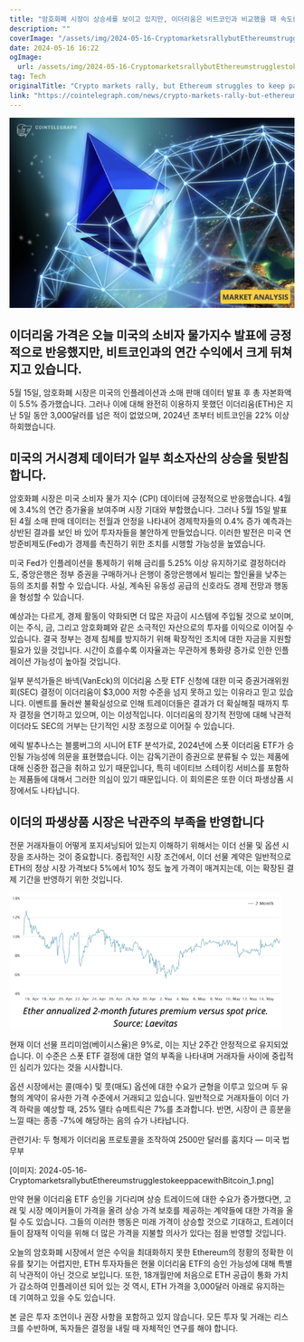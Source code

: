 ```yaml
---
title: "암호화폐 시장이 상승세를 보이고 있지만, 이더리움은 비트코인과 비교했을 때 속도를 유지하기 어려운 상황입니다"
description: ""
coverImage: "/assets/img/2024-05-16-CryptomarketsrallybutEthereumstrugglestokeeppacewithBitcoin_thumbnail.png"
date: 2024-05-16 16:22
ogImage: 
  url: /assets/img/2024-05-16-CryptomarketsrallybutEthereumstrugglestokeeppacewithBitcoin_thumbnail.png
tag: Tech
originalTitle: "Crypto markets rally, but Ethereum struggles to keep pace with Bitcoin"
link: "https://cointelegraph.com/news/crypto-markets-rally-but-ethereum-struggles-to-keep-pace-with-bitcoin"
---
```



![2024-05-16-CryptomarketsrallybutEthereumstrugglestokeeppacewithBitcoin_thumbnail](/assets/img/2024-05-16-CryptomarketsrallybutEthereumstrugglestokeeppacewithBitcoin_thumbnail.png)

## 이더리움 가격은 오늘 미국의 소비자 물가지수 발표에 긍정적으로 반응했지만, 비트코인과의 연간 수익에서 크게 뒤쳐지고 있습니다.

5월 15일, 암호화폐 시장은 미국의 인플레이션과 소매 판매 데이터 발표 후 총 자본화액이 5.5% 증가했습니다. 그러나 이에 대해 완전히 이용하지 못했던 이더리움(ETH)은 지난 5일 동안 3,000달러를 넘은 적이 없었으며, 2024년 초부터 비트코인을 22% 이상 하회했습니다.

## 미국의 거시경제 데이터가 일부 희소자산의 상승을 뒷받침합니다.

<div class="content-ad"></div>

암호화폐 시장은 미국 소비자 물가 지수 (CPI) 데이터에 긍정적으로 반응했습니다. 4월에 3.4%의 연간 증가율을 보여주며 시장 기대와 부합했습니다. 그러나 5월 15일 발표된 4월 소매 판매 데이터는 전월과 안정을 나타내어 경제학자들의 0.4% 증가 예측과는 상반된 결과를 보인 바 있어 투자자들을 불안하게 만들었습니다. 이러한 발전은 미국 연방준비제도(Fed)가 경제를 촉진하기 위한 조치를 시행할 가능성을 높였습니다.

미국 Fed가 인플레이션을 통제하기 위해 금리를 5.25% 이상 유지하기로 결정하더라도, 중앙은행은 정부 증권을 구매하거나 은행이 중앙은행에서 빌리는 할인율을 낮추는 등의 조치를 취할 수 있습니다. 사실, 계속된 유동성 공급의 신호라도 경제 전망과 행동을 형성할 수 있습니다.

예상과는 다르게, 경제 활동이 약화되면 더 많은 자금이 시스템에 주입될 것으로 보이며, 이는 주식, 금, 그리고 암호화폐와 같은 소극적인 자산으로의 투자를 이익으로 이어질 수 있습니다. 결국 정부는 경제 침체를 방지하기 위해 확장적인 조치에 대한 자금을 지원할 필요가 있을 것입니다. 시간이 흐를수록 이자율과는 무관하게 통화량 증가로 인한 인플레이션 가능성이 높아질 것입니다.

일부 분석가들은 바넥(VanEck)의 이더리움 스팟 ETF 신청에 대한 미국 증권거래위원회(SEC) 결정이 이더리움이 $3,000 저항 수준을 넘지 못하고 있는 이유라고 믿고 있습니다. 이벤트를 둘러싼 불확실성으로 인해 트레이더들은 결과가 더 확실해질 때까지 투자 결정을 연기하고 있으며, 이는 이성적입니다. 이더리움의 장기적 전망에 대해 낙관적이더라도 SEC의 거부는 단기적인 시장 조정으로 이어질 수 있습니다.

<div class="content-ad"></div>

에릭 발추나스는 블룸버그의 시니어 ETF 분석가로, 2024년에 스폿 이더리움 ETF가 승인될 가능성에 의문을 표현했습니다. 이는 감독기관이 증권으로 분류될 수 있는 제품에 대해 신중한 접근을 취하고 있기 때문입니다, 특히 네이티브 스테이킹 서비스를 포함하는 제품들에 대해서 그러한 의심이 있기 때문입니다. 이 회의론은 또한 이더 파생상품 시장에서도 나타납니다.

## 이더의 파생상품 시장은 낙관주의 부족을 반영합니다

전문 거래자들이 어떻게 포지셔닝되어 있는지 이해하기 위해서는 이더 선물 및 옵션 시장을 조사하는 것이 중요합니다. 중립적인 시장 조건에서, 이더 선물 계약은 일반적으로 ETH의 정상 시장 가격보다 5%에서 10% 정도 높게 가격이 매겨지는데, 이는 확장된 결제 기간을 반영하기 위한 것입니다.

![2024-05-16-CryptomarketsrallybutEthereumstrugglestokeeppacewithBitcoin](/assets/img/2024-05-16-CryptomarketsrallybutEthereumstrugglestokeeppacewithBitcoin_0.png)

<div class="content-ad"></div>

현재 이더 선물 프리미엄(베이시스율)은 9%로, 이는 지난 2주간 안정적으로 유지되었습니다. 이 수준은 스폿 ETF 결정에 대한 열의 부족을 나타내며 거래자들 사이에 중립적인 심리가 있다는 것을 시사합니다.

옵션 시장에서는 콜(매수) 및 풋(매도) 옵션에 대한 수요가 균형을 이루고 있으며 두 유형의 계약이 유사한 가격 수준에서 거래되고 있습니다. 일반적으로 거래자들이 이더 가격 하락을 예상할 때, 25% 델타 슈메트릭은 7%를 초과합니다. 반면, 시장이 큰 흥분을 느낄 때는 종종 -7%에 해당하는 음의 슈가 나타납니다.

관련기사: 두 형제가 이더리움 프로토콜을 조작하여 2500만 달러를 훔치다 — 미국 법무부

[이미지: 2024-05-16-CryptomarketsrallybutEthereumstrugglestokeeppacewithBitcoin_1.png]

<div class="content-ad"></div>

만약 현물 이더리움 ETF 승인을 기다리며 상승 트레이드에 대한 수요가 증가했다면, 고래 및 시장 메이커들이 가격을 올려 상승 가격 보호를 제공하는 계약들에 대한 가격을 올릴 수도 있습니다. 그들의 이러한 행동은 미래 가격이 상승할 것으로 기대하고, 트레이더들이 잠재적 이익을 위해 더 많은 가격을 지불할 의사가 있다는 점을 반영할 것입니다.

오늘의 암호화폐 시장에서 얻은 수익을 최대화하지 못한 Ethereum의 정황의 정확한 이유를 찾기는 어렵지만, ETH 투자자들은 현물 이더리움 ETF의 승인 가능성에 대해 특별히 낙관적이 아닌 것으로 보입니다. 또한, 18개월만에 처음으로 ETH 공급이 통화 가치가 감소하여 인플레이션 되어 있는 것 역시, ETH 가격을 3,000달러 아래로 유지하는 데 기여하고 있을 수도 있습니다.

본 글은 투자 조언이나 권장 사항을 포함하고 있지 않습니다. 모든 투자 및 거래는 리스크를 수반하며, 독자들은 결정을 내릴 때 자체적인 연구를 해야 합니다.